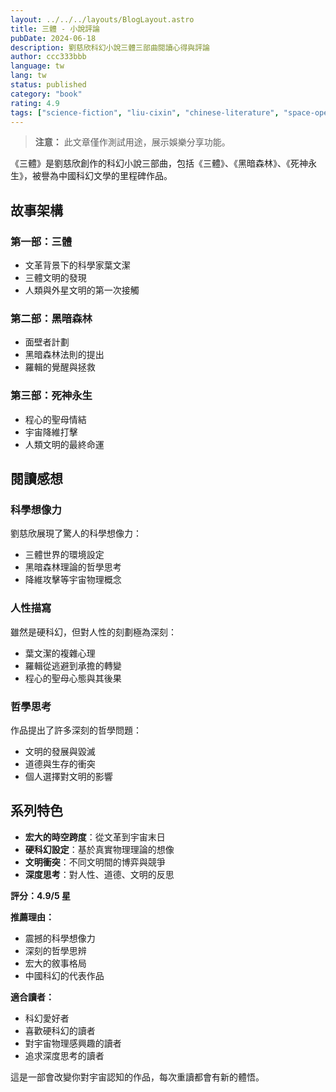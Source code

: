 ```yaml
---
layout: ../../../layouts/BlogLayout.astro
title: 三體 - 小說評論
pubDate: 2024-06-18
description: 劉慈欣科幻小說三體三部曲閱讀心得與評論
author: ccc333bbb
language: tw
lang: tw
status: published
category: "book"
rating: 4.9
tags: ["science-fiction", "liu-cixin", "chinese-literature", "space-opera"]
---
```


> **注意：** 此文章僅作測試用途，展示娛樂分享功能。

《三體》是劉慈欣創作的科幻小說三部曲，包括《三體》、《黑暗森林》、《死神永生》，被譽為中國科幻文學的里程碑作品。

## 故事架構

### 第一部：三體
- 文革背景下的科學家葉文潔
- 三體文明的發現
- 人類與外星文明的第一次接觸

### 第二部：黑暗森林
- 面壁者計劃
- 黑暗森林法則的提出
- 羅輯的覺醒與拯救

### 第三部：死神永生
- 程心的聖母情結
- 宇宙降維打擊
- 人類文明的最終命運

## 閱讀感想

### 科學想像力
劉慈欣展現了驚人的科學想像力：
- 三體世界的環境設定
- 黑暗森林理論的哲學思考
- 降維攻擊等宇宙物理概念

### 人性描寫
雖然是硬科幻，但對人性的刻劃極為深刻：
- 葉文潔的複雜心理
- 羅輯從逃避到承擔的轉變
- 程心的聖母心態與其後果

### 哲學思考
作品提出了許多深刻的哲學問題：
- 文明的發展與毀滅
- 道德與生存的衝突
- 個人選擇對文明的影響

## 系列特色

- **宏大的時空跨度**：從文革到宇宙末日
- **硬科幻設定**：基於真實物理理論的想像
- **文明衝突**：不同文明間的博弈與競爭
- **深度思考**：對人性、道德、文明的反思

**評分：4.9/5 星**

**推薦理由：**
- 震撼的科學想像力
- 深刻的哲學思辨
- 宏大的敘事格局
- 中國科幻的代表作品

**適合讀者：**
- 科幻愛好者
- 喜歡硬科幻的讀者
- 對宇宙物理感興趣的讀者
- 追求深度思考的讀者

這是一部會改變你對宇宙認知的作品，每次重讀都會有新的體悟。 